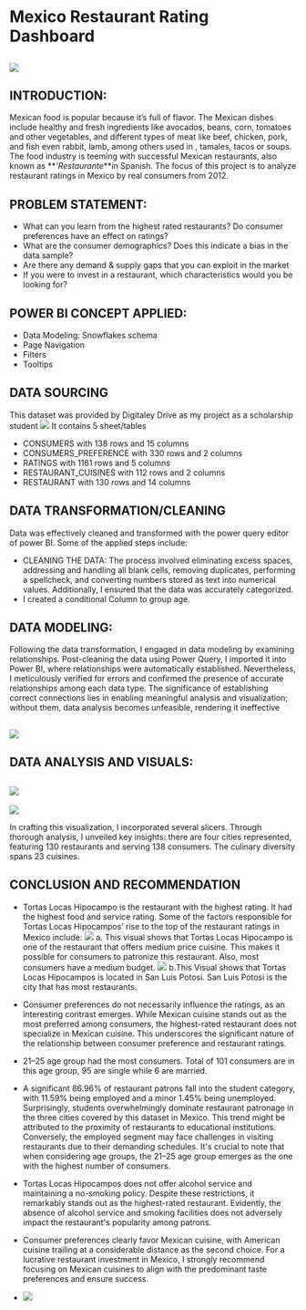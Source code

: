 # Mexico Restaurant Rating Dashboard

![](Mexico_Restaurant.jpeg)
---
## INTRODUCTION:
Mexican food is popular because it’s full of flavor. The Mexican dishes include healthy and fresh ingredients like avocados, beans, corn, tomatoes and other vegetables, and different types of meat like beef, chicken, pork, and fish even rabbit, lamb, among others used in , tamales, tacos or soups.
The food industry is teeming with successful Mexican restaurants, also known as **_‘Restaurante_**in Spanish.
The focus of this project is to analyze restaurant ratings in Mexico by real consumers from 2012. 

## PROBLEM STATEMENT:
- What can you learn from the highest rated restaurants? Do consumer preferences have an effect on ratings?
-	What are the consumer demographics? Does this indicate a bias in the data sample?
-	Are there any demand & supply gaps that you can exploit in the market
-	If you were to invest in a restaurant, which characteristics would you be looking for?

## POWER BI CONCEPT APPLIED: 
- Data Modeling: Snowflakes schema
- Page Navigation
- Filters
- Tooltips

## DATA SOURCING 
This dataset was provided by Digitaley Drive as my project as a scholarship student
![](Dataset.png)
It contains 5 sheet/tables 
- CONSUMERS with 138 rows and 15 columns 
- CONSUMERS_PREFERENCE with 330 rows and 2 columns
- RATINGS with 1161 rows and 5 columns
- RESTAURANT_CUISINES with 112 rows and 2 columns
- RESTAURANT with 130 rows and 14 columns

## DATA TRANSFORMATION/CLEANING
Data was effectively cleaned and transformed with the power query editor of power BI.
Some of the applied steps include: 
- CLEANING THE DATA: The process involved eliminating excess spaces, addressing and handling all blank cells, removing duplicates, performing a spellcheck, and converting numbers stored as text into numerical values. Additionally, I ensured that the data was accurately categorized.
- I created a conditional Column to group age.
  
## DATA MODELING:
 Following the data transformation, I engaged in data modeling by examining relationships. Post-cleaning the data using Power Query, I imported it into Power BI, where relationships were automatically established. Nevertheless, I meticulously verified for errors and confirmed the presence of accurate relationships among each data type. The significance of establishing correct connections lies in enabling meaningful analysis and visualization; without them, data analysis becomes unfeasible, rendering it ineffective

 ![](Data_Model.png)
---

## DATA ANALYSIS AND VISUALS:
![](Home_Page.png)
---
![](End_page.png)

In crafting this visualization, I incorporated several slicers. Through thorough analysis, I unveiled key insights: there are four cities represented, featuring 130 restaurants and serving 138 consumers. The culinary diversity spans 23 cuisines.

## CONCLUSION AND RECOMMENDATION
- Tortas Locas Hipocampo is the restaurant with the highest rating. It had the highest food and service rating. Some of the factors responsible for Tortas Locas Hipocampos’ rise to the top of the restaurant ratings in Mexico include:
  ![](Restaurant_by_Price.png)
a. This visual shows that Tortas Locas Hipocampo is one of the restaurant that offers medium price cuisine. This makes it possible for consumers to patronize this restaurant. Also, most consumers have a medium budget.
![](Restaurant_by_city.png)
b.This Visual shows that Tortas Locas Hipocampos is located in San Luis Potosi. San Luis Potosi is the city that has most restaurants.
- Consumer preferences do not necessarily influence the ratings, as an interesting contrast emerges. While Mexican cuisine stands out as the most preferred among consumers, the highest-rated restaurant does not specialize in Mexican cuisine. This underscores the significant nature of the relationship between consumer preference and restaurant ratings.
- 21–25 age group had the most consumers. Total of 101 consumers are in this age group, 95 are single while 6 are married.
- A significant 86.96% of restaurant patrons fall into the student category, with 11.59% being employed and a minor 1.45% being unemployed. Surprisingly, students overwhelmingly dominate restaurant patronage in the three cities covered by this dataset in Mexico. This trend might be attributed to the proximity of restaurants to educational institutions. Conversely, the employed segment may face challenges in visiting restaurants due to their demanding schedules. It's crucial to note that when considering age groups, the 21–25 age group emerges as the one with the highest number of consumers.
- Tortas Locas Hipocampos does not offer alcohol service and maintaining a no-smoking policy. Despite these restrictions, it remarkably stands out as the highest-rated restaurant. Evidently, the absence of alcohol service and smoking facilities does not adversely impact the restaurant's popularity among patrons.
- Consumer preferences clearly favor Mexican cuisine, with American cuisine trailing at a considerable distance as the second choice. For a lucrative restaurant investment in Mexico, I strongly recommend focusing on Mexican cuisines to align with the predominant taste preferences and ensure success.

- ![](Thank_You.jpeg)










